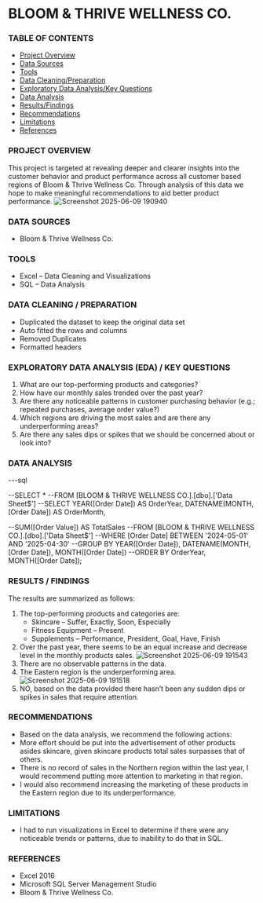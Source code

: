 # BLOOM & THRIVE WELLNESS CO.

### TABLE OF CONTENTS
- [Project Overview](#project-overview)
- [Data Sources](#data-sources)
- [Tools](#tools)
- [Data Cleaning/Preparation](#data-cleaning/preparation)
- [Exploratory Data Analysis/Key Questions](#exploratory-data-analysis/key-questions)
- [Data Analysis](#data-analysis)
- [Results/Findings](#results/findings)
- [Recommendations](#recommendations)
- [Limitations](#limitations)
- [References](#references) 

### PROJECT OVERVIEW
This project is targeted at revealing deeper and clearer insights into the customer behavior and product performance across all customer based regions of Bloom & Thrive Wellness Co. Through analysis of this data we hope to make meaningful recommendations to aid better product performance.
![Screenshot 2025-06-09 190940](https://github.com/user-attachments/assets/0d82848c-b6a2-4e35-bdec-d6f3c62d01b1)

### DATA SOURCES
- Bloom & Thrive Wellness Co.

### TOOLS
- Excel – Data Cleaning and Visualizations
- SQL – Data Analysis

### DATA CLEANING / PREPARATION 
- Duplicated the dataset to keep the original data set
- Auto fitted the rows and columns
- Removed Duplicates
- Formatted headers 

### EXPLORATORY DATA ANALYSIS (EDA) / KEY QUESTIONS
1.	What are our top-performing products and categories?
2.	How have our monthly sales trended over the past year?
3.	Are there any noticeable patterns in customer purchasing behavior (e.g.; repeated purchases, average order value?) 
4.	Which regions are driving the most sales and are there any underperforming areas?
5.	Are there any sales dips or spikes that we should be concerned about or look into?

### DATA ANALYSIS
---sql

--SELECT *
--FROM [BLOOM & THRIVE WELLNESS CO.].[dbo].['Data Sheet$'] 
--SELECT YEAR([Order Date]) AS OrderYear, DATENAME(MONTH, [Order Date]) AS OrderMonth,

--SUM([Order Value]) AS TotalSales
--FROM [BLOOM & THRIVE WELLNESS CO.].[dbo].['Data Sheet$']
--WHERE [Order Date] BETWEEN '2024-05-01' AND '2025-04-30' 
--GROUP BY YEAR([Order Date]), DATENAME(MONTH, [Order Date]), MONTH([Order Date])
--ORDER BY OrderYear, MONTH([Order Date]); 

### RESULTS / FINDINGS
The results are summarized as follows:
1.	The top-performing products and categories are:
    - Skincare – Suffer, Exactly, Soon, Especially 
    - Fitness Equipment – Present
    - Supplements – Performance, President, Goal, Have, Finish 
2.	Over the past year, there seems to be an equal increase and decrease level in the monthly products sales. 
![Screenshot 2025-06-09 191543](https://github.com/user-attachments/assets/7485247c-6a11-4a6e-ba8a-56945e3f3b81)
3.	There are no observable patterns in the data.
4.	The Eastern region is the underperforming area.
![Screenshot 2025-06-09 191518](https://github.com/user-attachments/assets/17486b25-33a7-476e-8458-b21c43cd3c25)
5.  NO, based on the data provided there hasn’t been any sudden dips or spikes in sales that require attention.

### RECOMMENDATIONS 
- Based on the data analysis, we recommend the following actions:
- More effort should be put into the advertisement of other products asides skincare, given skincare products total sales surpasses that of others.
- There is no record of sales in the Northern region within the last year, I would recommend putting more attention to marketing in that region.
- I would also recommend increasing the marketing of these products in the Eastern region due to its underperformance. 

### LIMITATIONS 
- I had to run visualizations in Excel to determine if there were any noticeable trends or patterns, due to inability to do that in SQL.

### REFERENCES
- Excel 2016
- Microsoft SQL Server Management Studio
- Bloom & Thrive Wellness Co.




